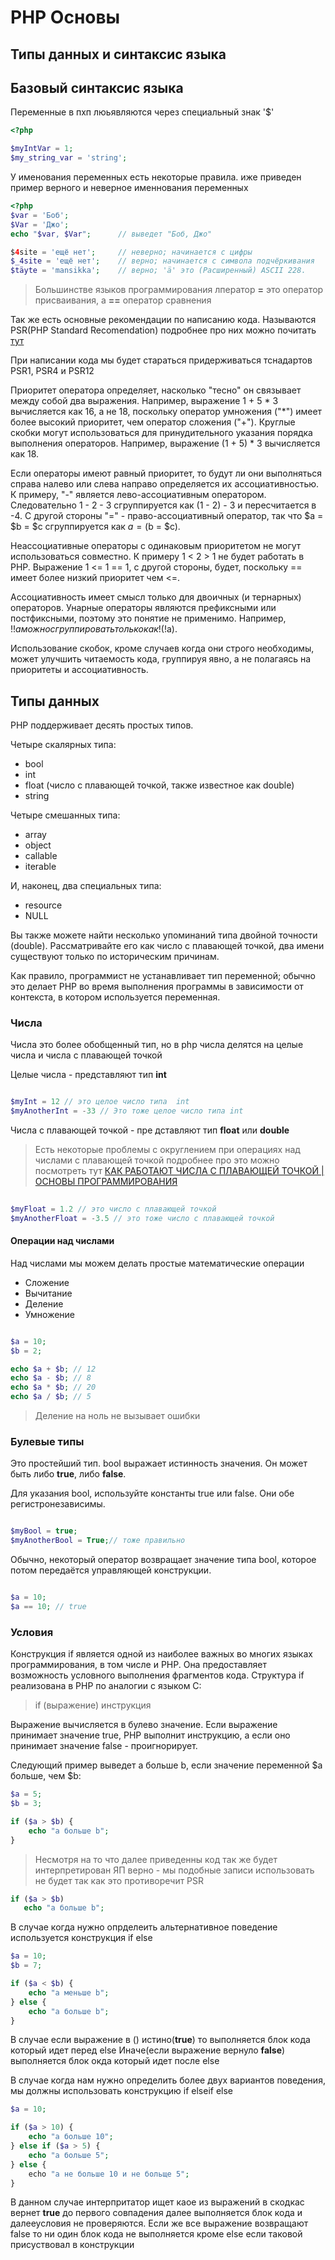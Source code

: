 # PHP Основы
## Типы данных и синтаксис языка

## Базовый синтаксис языка

 Переменные в пхп люьявляются через специальный знак '$'

```php
<?php

$myIntVar = 1;
$my_string_var = 'string';
```
У именования переменных есть некоторые правила. иже приведен пример верного и неверное именнования переменных

```php 
<?php
$var = 'Боб';
$Var = 'Джо';
echo "$var, $Var";      // выведет "Боб, Джо"

$4site = 'ещё нет';     // неверно; начинается с цифры
$_4site = 'ещё нет';    // верно; начинается с символа подчёркивания
$täyte = 'mansikka';    // верно; 'ä' это (Расширенный) ASCII 228.

```

> Большинстве языков программирования лператор **=** это оператор присваивания, а **==** оператор сравнения

Так же есть основные рекомендации по написанию кода. Называются PSR(PHP Standard Recomendation)
подробнее про них можно почитать [тут](https://www.php-fig.org/psr/)

При написании кода мы будет стараться придерживаться тснадартов PSR1, PSR4 и PSR12

Приоритет оператора определяет, насколько "тесно" он связывает между собой два выражения. Например, выражение 1 + 5 * 3 вычисляется как 16, а не 18, поскольку оператор умножения ("*") имеет более высокий приоритет, чем оператор сложения ("+"). Круглые скобки могут использоваться для принудительного указания порядка выполнения операторов. Например, выражение (1 + 5) * 3 вычисляется как 18.

Если операторы имеют равный приоритет, то будут ли они выполняться справа налево или слева направо определяется их ассоциативностью. К примеру, "-" является лево-ассоциативным оператором. Следовательно 1 - 2 - 3 сгруппируется как (1 - 2) - 3 и пересчитается в -4. С другой стороны "=" - право-ассоциативный оператор, так что $a = $b = $c сгруппируется как $a = ($b = $c).

Неассоциативные операторы с одинаковым приоритетом не могут использоваться совместно. К примеру 1 < 2 > 1 не будет работать в PHP. Выражение 1 <= 1 == 1, с другой стороны, будет, поскольку == имеет более низкий приоритет чем <=.

Ассоциативность имеет смысл только для двоичных (и тернарных) операторов. Унарные операторы являются префиксными или постфиксными, поэтому это понятие не применимо. Например, !!$a можно сгруппировать только как !(!$a).

Использование скобок, кроме случаев когда они строго необходимы, может улучшить читаемость кода, группируя явно, а не полагаясь на приоритеты и ассоциативность.

## Типы данных

PHP поддерживает десять простых типов.

Четыре скалярных типа:

* bool
* int
* float (число с плавающей точкой, также известное как double)
* string

Четыре смешанных типа:

* array
* object
* callable
* iterable

И, наконец, два специальных типа:

* resource
* NULL

Вы также можете найти несколько упоминаний типа двойной точности (double). Рассматривайте его как число с плавающей точкой, два имени существуют только по историческим причинам.

Как правило, программист не устанавливает тип переменной; обычно это делает PHP во время выполнения программы в зависимости от контекста, в котором используется переменная.


### Числа

Числа это более обобщенный тип, но в php числа делятся на целые числа и числа с плавающей точкой

Целые числа - представляют  тип **int**

```php 

$myInt = 12 // это целое число типа  int
$myAnotherInt = -33 // Это тоже целое число типа int

```
Числа с плавающей точкой  - пре дставляют тип **float** или **double**

> Есть некоторые проблемы с округлением при операциях над числами с плавающей точкой подробнее про это можно посмотреть тут [КАК РАБОТАЮТ ЧИСЛА С ПЛАВАЮЩЕЙ ТОЧКОЙ | ОСНОВЫ ПРОГРАММИРОВАНИЯ
](https://www.youtube.com/watch?v=U0U8Ddx4TgE&t=1s)

```php
 
$myFloat = 1.2 // это число с плавающей точкой
$myAnotherFloat = -3.5 // это тоже число с плавающей точкой

```
#### Операции над числами

Над числами мы можем делать простые математические операции
- Сложение 
- Вычитание
- Деление 
- Умножение

```php

$a = 10;
$b = 2;

echo $a + $b; // 12
echo $a - $b; // 8
echo $a * $b; // 20
echo $a / $b; // 5 

```
> Деление на ноль не вызывает ошибки

### Булевые типы

Это простейший тип. bool выражает истинность значения. Он может быть либо **true**, либо **false**.

Для указания bool, используйте константы true или false. Они обе регистронезависимы.

```php 

$myBool = true;
$myAnotherBool = True;// тоже правильно

```
Обычно, некоторый оператор возвращает значение типа bool, которое потом передаётся управляющей конструкции.

```php 

$a = 10;
$a == 10; // true

```

### Условия 
Конструкция if является одной из наиболее важных во многих языках программирования, в том числе и PHP. Она предоставляет возможность условного выполнения фрагментов кода. Структура if реализована в PHP по аналогии с языком C:

>if (выражение)
> инструкция

Выражение вычисляется в булево значение. Если выражение принимает значение true, PHP выполнит инструкцию, а если оно принимает значение false - проигнорирует.

Следующий пример выведет a больше b, если значение переменной $a больше, чем $b:

```php 
$a = 5;
$b = 3;

if ($a > $b) {
    echo "a больше b";
}
```
> Несмотря на то что далее приведенны код так же будет интерпретирован ЯП верно - мы подобные записи использовать не будет так как это противоречит PSR

 ```php 
 if ($a > $b)  
    echo "a больше b";
 ```

В случае когда нужно опрделеить альтернативное поведение используется конструкция if else 

```php 
$a = 10;
$b = 7;

if ($a < $b) {
    echo "a меньше b";
} else {
    echo "a больше b";
}

```

В случае если выражение в () истино(**true**)  то выполняется блок кода который идет перед else
Иначе(если выражение вернуло **false**) выполняется блок окда который идет после else

В случае когда нам нужно определить более двух вариантов поведения, мы должны использовать конструкцию if elseif else

```php 
$a = 10;

if ($a > 10) {
    echo "а больше 10";
} else if ($a > 5) {
    echo "а больше 5";
} else {
    еcho "а не больше 10 и не больще 5";
}

```
В данном случае интерпритатор ищет каое из выражений в скодкас вернет **true** до первого совпадения
далее выполняется блок кода и далееусловия не проверяются.
Если же все выражение возвращают false то ни один блок кода не выполняется кроме else  если таковой присуствовал в конструкции 

